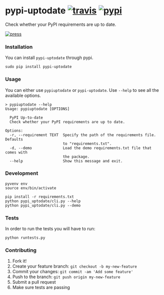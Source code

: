 # pypi-uptodate [![travis][travis-image]][travis-url] [![pypi][pypi-image]][pypi-url]
Check whether your PyPI requirements are up to date.

[![press][press-image]][press-url]

### Installation
You can install `pypi-uptodate` through pypi.

    sudo pip install pypi-uptodate


### Usage
You can either use `pypiuptodate` or `pypi-uptodate`. Use `--help` to see all the available options.

    > pypiuptodate --help
    Usage: pypiuptodate [OPTIONS]

      PyPI Up-to-date
      Check whether your PyPI requirements are up to date.

    Options:
      -r, --requirement TEXT  Specify the path of the requirements file. Defaults
                              to "requirements.txt".
      -d, --demo              Load the demo requirements.txt file that comes with
                              the package.
      --help                  Show this message and exit.


### Development

    pyvenv env
    source env/bin/activate

    pip install -r requirements.txt
    python pypi_uptodate/cli.py --help
    python pypi_uptodate/cli.py --demo


### Tests
In order to run the tests you will have to run:

    python runtests.py


### Contributing

1. Fork it!
2. Create your feature branch: `git checkout -b my-new-feature`
3. Commit your changes: `git commit -am 'Add some feature'`
4. Push to the branch: `git push origin my-new-feature`
5. Submit a pull request
6. Make sure tests are passing


[travis-image]: https://travis-ci.com/ekonstantinidis/pypi-uptodate.svg?token=9QR4ewbqbkEmHps6q5sq&branch=master
[travis-url]: https://travis-ci.com/ekonstantinidis/pypi-uptodate

[pypi-image]: https://badge.fury.io/py/pypi-uptodate.svg
[pypi-url]: https://pypi.python.org/pypi/pypi-uptodate/


[press-image]: https://cloud.githubusercontent.com/assets/6333409/12076913/1f9454dc-b1b9-11e5-87c3-09a8570f21fc.png
[press-url]: https://github.com/ekonstantinidis/pypi-uptodate
